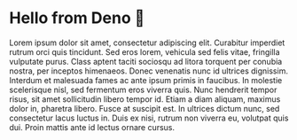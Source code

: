 # Hello from Deno 🦕

Lorem ipsum dolor sit amet, consectetur adipiscing elit. Curabitur imperdiet rutrum orci quis tincidunt. Sed eros lorem, vehicula sed felis vitae, fringilla vulputate purus. Class aptent taciti sociosqu ad litora torquent per conubia nostra, per inceptos himenaeos. Donec venenatis nunc id ultrices dignissim. Interdum et malesuada fames ac ante ipsum primis in faucibus. In molestie scelerisque nisl, sed fermentum eros viverra quis. Nunc hendrerit tempor risus, sit amet sollicitudin libero tempor id. Etiam a diam aliquam, maximus dolor in, pharetra libero. Fusce at suscipit est. In ultrices dictum nunc, sed consectetur lacus luctus in. Duis ex nisi, rutrum non viverra eu, volutpat quis dui. Proin mattis ante id lectus ornare cursus.
